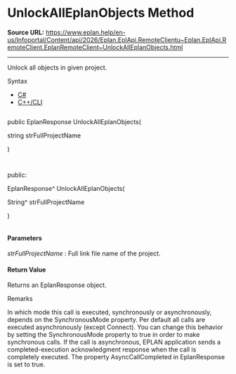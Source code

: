 # UnlockAllEplanObjects Method

**Source URL:** https://www.eplan.help/en-us/Infoportal/Content/api/2026/Eplan.EplApi.RemoteClientu~Eplan.EplApi.RemoteClient.EplanRemoteClient~UnlockAllEplanObjects.html

---

Unlock all objects in given project.

Syntax

- [C#](#i-syntax-CS)
- [C++/CLI](#i-syntax-CPP2005)

```
```
public EplanResponse UnlockAllEplanObjects( 

   string strFullProjectName

)
```
```

```
```
public:

EplanResponse^ UnlockAllEplanObjects( 

   String^ strFullProjectName

)
```
```

#### Parameters

*strFullProjectName*
:   Full link file name of the project.

#### Return Value

Returns an EplanResponse object.

Remarks

In which mode this call is executed, synchronously or asynchronously, depends on the SynchronousMode property. Per default all calls are executed asynchronously (except Connect). You can change this behavior by setting the SynchronousMode property to true in order to make synchronous calls. If the call is asynchronous, EPLAN application sends a completed-execution acknowledgment response when the call is completely executed. The property AsyncCallCompleted in EplanResponse is set to true.
